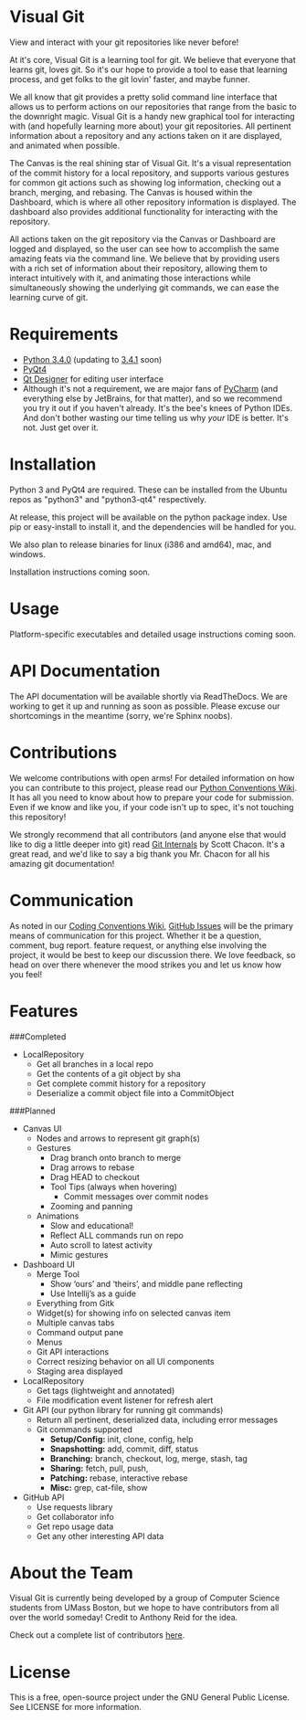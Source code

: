 Visual Git
==========
View and interact with your git repositories like never before!

At it's core, Visual Git is a learning tool for git. We believe that everyone that learns git, loves git. So it's our hope to provide a tool to ease that learning process, and get folks to the git lovin' faster, and maybe funner.

We all know that git provides a pretty solid command line interface that allows us to perform actions on our repositories that range from the basic to the downright magic. Visual Git is a handy new graphical tool for interacting with (and hopefully learning more about) your git repositories. All pertinent information about a repository and any actions taken on it are displayed, and animated when possible.

The Canvas is the real shining star of Visual Git. It's a visual representation of the commit history for a local repository, and supports various gestures for common git actions such as showing log information, checking out a branch, merging, and rebasing. The Canvas is housed within the Dashboard, which is where all other repository information is displayed. The dashboard also provides additional functionality for interacting with the repository.

All actions taken on the git repository via the Canvas or Dashboard are logged and displayed, so the user can see how to accomplish the same amazing feats via the command line. We believe that by providing users with a rich set of information about their repository, allowing them to interact intuitively with it, and animating those interactions while simultaneously showing the underlying git commands, we can ease the learning curve of git.

Requirements
============
- [Python 3.4.0](https://www.python.org/download/releases/3.4.0/) (updating to [3.4.1](https://www.python.org/download/releases/3.4.1/) soon)
- [PyQt4](http://pyqt.sourceforge.net/Docs/PyQt4/)
- [Qt Designer](http://qt-project.org/doc/qt-4.8/designer-manual.html) for editing user interface
- Although it's not a requirement, we are major fans of [PyCharm](http://www.jetbrains.com/pycharm/) (and everything else by JetBrains, for that matter), and so we recommend you try it out if you haven't already. It's the bee's knees of Python IDEs. And don't bother wasting our time telling us why _your_ IDE is better. It's not. Just get over it.

Installation
============
Python 3 and PyQt4 are required. These can be installed from the Ubuntu repos as "python3" and "python3-qt4" respectively.

At release, this project will be available on the python package index. Use pip or easy-install to install it, and the dependencies will be handled for you.

We also plan to release binaries for linux (i386 and amd64), mac, and windows.

Installation instructions coming soon.

Usage
=====
Platform-specific executables and detailed usage instructions coming soon.

API Documentation
=================
The API documentation will be available shortly via ReadTheDocs. We are working to get it up and running as soon as possible. Please excuse our shortcomings in the meantime (sorry, we're Sphinx noobs).

Contributions
=============
We welcome contributions with open arms! For detailed information on how you can contribute to this project, please read our [Python Conventions Wiki](http://visualgit.readthedocs.org/en/latest/index.html). It has all you need to know about how to prepare your code for submission. Even if we know and like you, if your code isn't up to spec, it's not touching this repository!

We strongly recommend that all contributors (and anyone else that would like to dig a little deeper into git) read [Git Internals](https://github.com/pluralsight/git-internals-pdf/releases) by Scott Chacon. It's a great read, and we'd like to say a big thank you Mr. Chacon for all his amazing git documentation! 

Communication
=============
As noted in our [Coding Conventions Wiki](http://visualgit.readthedocs.org/en/latest/index.html), [GitHub Issues](https://github.com/AnthonyReid99/VisualGit/issues) will be the primary means of communication for this project. Whether it be a question, comment, bug report. feature request, or anything else involving the project, it would be best to keep our discussion there. We love feedback, so head on over there whenever the mood strikes you and let us know how you feel!

Features
========
###Completed
- LocalRepository
    - Get all branches in a local repo
    - Get the contents of a git object by sha
    - Get complete commit history for a repository
    - Deserialize a commit object file into a CommitObject

###Planned
- Canvas UI
    - Nodes and arrows to represent git graph(s)
    - Gestures
        - Drag branch onto branch to merge
        - Drag arrows to rebase
        - Drag HEAD to checkout
        - Tool Tips (always when hovering)
            - Commit messages over commit nodes
        - Zooming and panning
    - Animations
        - Slow and educational!
        - Reflect ALL commands run on repo
        - Auto scroll to latest activity
        - Mimic gestures
- Dashboard UI
    - Merge Tool
        - Show ‘ours’ and ‘theirs’, and middle pane reflecting
        - Use Intellij’s as a guide
    - Everything from Gitk
    - Widget(s) for showing info on selected canvas item
    - Multiple canvas tabs
    - Command output pane
    - Menus
    - Git API interactions
    - Correct resizing behavior on all UI components
    - Staging area displayed
- LocalRepository
    - Get tags (lightweight and annotated)
    - File modification event listener for refresh alert
- Git API (our python library for running git commands)
    - Return all pertinent, deserialized data, including error messages
    - Git commands supported
        - **Setup/Config:** init, clone, config, help
        - **Snapshotting:** add, commit, diff, status
        - **Branching:** branch, checkout, log, merge, stash, tag
        - **Sharing:** fetch, pull, push,
        - **Patching:** rebase, interactive rebase
        - **Misc:** grep, cat-file, show
- GitHub API
    - Use requests library
    - Get collaborator info
    - Get repo usage data
    - Get any other interesting API data

About the Team
==============
Visual Git is currently being developed by a group of Computer Science students from UMass Boston, but we hope to have contributors from all over the world someday! Credit to Anthony Reid for the idea.

Check out a complete list of contributors [here](https://github.com/AnthonyReid99/VisualGit/graphs/contributors).

License
=======
This is a free, open-source project under the GNU General Public License. See LICENSE for more information.
